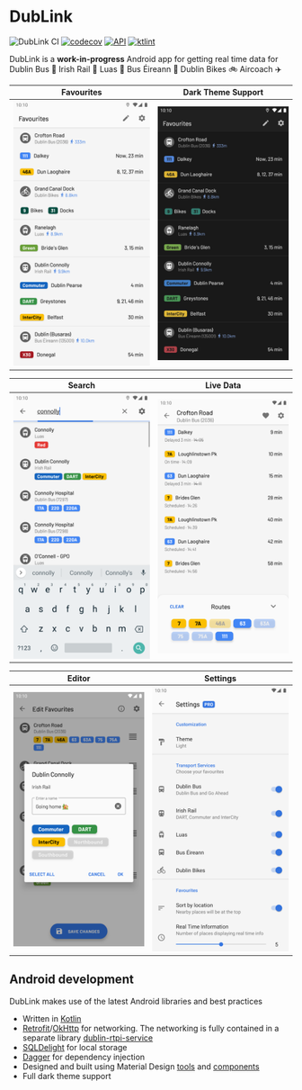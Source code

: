 # DubLink

![DubLink CI](https://github.com/conor-ob/dublink/workflows/DubLink%20CI/badge.svg)
[![codecov](https://codecov.io/gh/conor-ob/dublink/branch/master/graph/badge.svg?token=VVTOCCQJNN)](https://codecov.io/gh/conor-ob/dublink)
[![API](https://img.shields.io/badge/API-26%2B-brightgreen.svg?style=flat)](https://android-arsenal.com/api?level=26)
[![ktlint](https://img.shields.io/badge/code%20style-%E2%9D%A4-FF4081.svg)](https://ktlint.github.io/)

DubLink is a **work-in-progress** Android app for getting real time data for Dublin Bus :trolleybus: Irish Rail :railway_car: Luas :tram: Bus Éireann :bus: Dublin Bikes :bike: Aircoach :airplane:

| Favourites | Dark Theme Support |
| ------ | ------ |
| ![Favourites](/assets/listing/sc_01_favourites_light.png) | ![Dark Theme](/assets/listing/sc_02_favourites_dark.png) |

| Search | Live Data |
| ------ | ------ |
| ![Search](/assets/listing/sc_04_search.png) | ![Live Data](/assets/listing/sc_03_real_time_info.png) |

| Editor | Settings |
| ------ | ------ |
| ![Editor](/assets/listing/sc_06_edit_favourites.png) | ![Settings](/assets/listing/sc_07_settings.png) |

## Android development

DubLink makes use of the latest Android libraries and best practices
* Written in [Kotlin](https://kotlinlang.org/)
* [Retrofit](https://square.github.io/retrofit/)/[OkHttp](https://square.github.io/okhttp/) for networking. The networking is fully contained in a separate library [dublin-rtpi-service](https://github.com/conor-ob/dublin-rtpi-service)
* [SQLDelight](https://github.com/cashapp/sqldelight) for local storage
* [Dagger](https://google.github.io/dagger/) for dependency injection
* Designed and built using Material Design [tools](https://material.io/tools/) and [components](https://material.io/develop/android/)
* Full dark theme support
